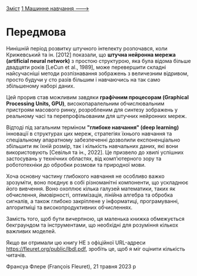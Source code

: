 [Зміст](README.md)          [1 Машинне навчання  ---> ](1__Machine_Learning.md) 

# Передмова

Нинішній період розвитку штучного інтелекту розпочався, коли Крижевський та ін. [2012] показали, що **штучна нейронна мережа (artificial neural network)** з простою структурою, яка була відома більше двадцяти років [LeCun et al., 1989], може перевершити складні найсучасніші методи розпізнавання зображень з величезним відривом, просто будучи у сто разів більшим і навчаючись на так само збільшеному наборі даних.

Цей прорив став можливим завдяки **графічним процесорам (Graphical Processing Units, GPU)**, високопаралельним обчислювальним пристроям масового ринку, розробленим для синтезу зображень у реальному часі та перепрофільованим для штучних нейронних мереж.

Відтоді під загальним терміном **"глибоке навчання" (deep learning)** інновації в структурах цих мереж, стратегіях їхнього навчання та спеціальному апаратному забезпеченні дозволили експоненціально збільшити як їхній розмір, так і кількість навчальних даних, які вони використовують [Севілья та ін., 2022]. Це призвело до хвилі успішних застосувань у технічних областях, від комп’ютерного зору та робототехніки до обробки розмови та природної мови.

Хоча основну частину глибокого навчання не особливо важко зрозуміти, воно поєднує в собі різноманітні компоненти, що ускладнює його вивчення. Воно охоплює кілька галузей математики, таких як обчислення, ймовірності, оптимізація, лінійна алгебра та обробка сигналів, а також глибоко закріплене у інформатиці, програмуванні, алгоритміці та високопродуктивних обчисленнях.

Замість того, щоб бути вичерпною, ця маленька книжка обмежується бекграундом та інструментами, що необхідні для розуміння кількох важливих моделей.

Якщо ви отримали цю книгу НЕ з офіційної URL-адреси https://fleuret.org/public/lbdl.pdf, зробіть це, щоб я міг оцінити кількість читачів.

Франсуа Флере (François Fleuret), 21 травня 2023 р